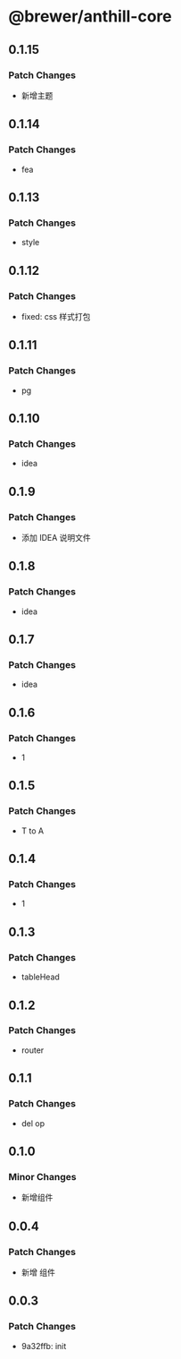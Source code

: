 # @brewer/anthill-core

## 0.1.15

### Patch Changes

- 新增主题

## 0.1.14

### Patch Changes

- fea

## 0.1.13

### Patch Changes

- style

## 0.1.12

### Patch Changes

- fixed: css 样式打包

## 0.1.11

### Patch Changes

- pg

## 0.1.10

### Patch Changes

- idea

## 0.1.9

### Patch Changes

- 添加 IDEA 说明文件

## 0.1.8

### Patch Changes

- idea

## 0.1.7

### Patch Changes

- idea

## 0.1.6

### Patch Changes

- 1

## 0.1.5

### Patch Changes

- T to A

## 0.1.4

### Patch Changes

- 1

## 0.1.3

### Patch Changes

- tableHead

## 0.1.2

### Patch Changes

- router

## 0.1.1

### Patch Changes

- del op

## 0.1.0

### Minor Changes

- 新增组件

## 0.0.4

### Patch Changes

- 新增 组件

## 0.0.3

### Patch Changes

- 9a32ffb: init
